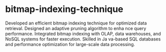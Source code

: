 # bitmap-indexing-technique
Developed an efficient bitmap indexing technique for optimized data retrieval. Designed an adaptive pruning algorithm to enha nce query performance. 
Integrated bitmap indexing with OLAP, data warehouses, and NoSQL systems for faster execution. Skilled in Ja va-based SQL databases and performance 
optimization for large-scale data processing.

